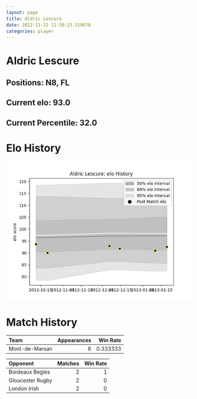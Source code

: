 ```yaml
---  
layout: page  
title: Aldric Lescure  
date: 2022-11-22 11:30:13.310678  
categories: player  
---
```

# Aldric Lescure

## Positions: N8, FL

## Current elo: 93.0

## Current Percentile: 32.0

# Elo History


![elo history](history_AldricLescure.png)
# Match History


| Team           |   Appearances |   Win Rate |
|:---------------|--------------:|-----------:|
| Mont-de-Marsan |             6 |   0.333333 |

| Opponent         |   Matches |   Win Rate |
|:-----------------|----------:|-----------:|
| Bordeaux Begles  |         2 |          1 |
| Gloucester Rugby |         2 |          0 |
| London Irish     |         2 |          0 |